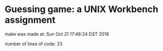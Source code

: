 # Guessing game: a UNIX Workbench assignment
make was made at: 
Sun Oct 21 17:48:24 DST 2018

 number of lines of code: 
23
